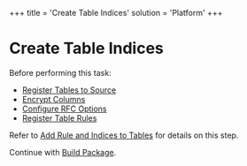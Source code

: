 +++
title = 'Create Table Indices'
solution = 'Platform'
+++

# Create Table Indices

Before performing this task:

  - [Register Tables to Source](Register_Tables_to_Source.htm)
  - [Encrypt Columns](Encrypt_Columns.htm)
  - [Configure RFC Options](Configure_RFC_Options.htm)
  - [Register Table Rules](Register_Table_Rules.htm)

Refer to [Add Rule and Indices to
Tables](Add_Rules_and_Indices_to_Tables.htm) for details on this step.

Continue with [Build Package](Build_Package1.htm).
